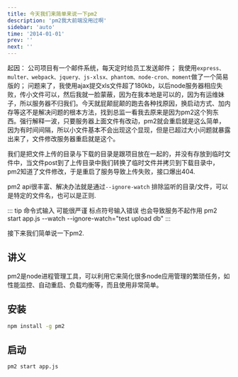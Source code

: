 ```yaml
---
title: 今天我们来简单来说一下pm2
description: 'pm2我大前端没用过啊'
sidebar: 'auto'
time: '2014-01-01'
prev: ''
next: ''
---
```




起因：
公司项目有一个邮件系统，每天定时给员工发送邮件；
我使用`express、multer、webpack、jquery、js-xlsx、phantom、node-cron、moment`做了一个简易版的；
问题来了，我使用ajax提交xls文件超了180kb，以后node服务器相应失败，传小文件可以，然后我就一脸蒙蔽，因为在我本地是可以的，因为有运维妹子，所以服务器不归我们。今天就屁颠屁颠的跑去各种找原因，换启动方式、加内存等这不是解决问题的根本方法，找到总监一看我去原来是因为pm2这个狗东西。强行解释一波，只要服务器上面文件有改动，pm2就会重启就是这么简单，因为有时间间隔，所以小文件基本不会出现这个显现，但是已超过大小问题就暴露出来了，文件修改服务器重启就是这个。

我们是把文件上传的目录与下载的目录是跟项目放在一起的，并没有存放到临时文件中，当文件post到了上传目录中我们转换了临时文件并拷贝到下载目录中，pm2知道了文件修改，于是重启了服务导致上传失败，接口爆出404.

pm2 api很丰富、解决办法就是通过`--ignore-watch` 排除监听的目录/文件，可以是特定的文件名，也可以是正则.

::: tip
命令式输入 可能很严谨 标点符号输入错误 也会导致服务不起作用
pm2 start app.js --watch --ignore-watch="test upload db"
:::

接下来我们简单说一下pm2.

## 讲义

pm2是node进程管理工具，可以利用它来简化很多node应用管理的繁琐任务，如性能监控、自动重启、负载均衡等，而且使用非常简单。

## 安装

``` bash
npm install -g pm2
```

## 启动

``` bash
pm2 start app.js
```